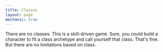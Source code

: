 ```yaml
---
title: Classes
layout: page
mechanic: true
---
```


There are no classes. This is a skill-driven game. Sure, you could build a character to fit a class archetype and call yourself that class. That's fine. But there are no limitations based on class.
